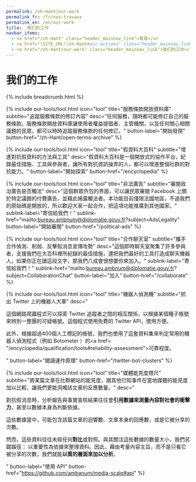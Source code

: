 ```yaml
---
permalink: /zh-Hant/our-work
permalink_fr: /fr/nos-travaux
permalink_en: /en/our-work
title:  我们的工作
navbar_items:
  - <a href="/zh-Hant" class="header_mainnav_link">首頁</a>
  - <a href="!SITE_URL!/zh-Hant#our-actions" class="header_mainnav_link">我們的行動</a>
  - <a href="/zh-Hant/our-work" class="header_mainnav_link">我们的工作</a>
---
```


# 我们的工作

{% include breadcrumb.html %}

{% include our-tools/tool.html
icon="tool"
title="服務條款開放資料庫"
subtitle="追蹤服務條款的修訂內容"
desc="任何服務，隨時都可能修訂自己的服務條款。服務條款開放資料庫讓使用者權益提倡者、主管機關，以及任何關心相關議題的民眾，都可以時時追蹤服務條款的任何修訂。"
button-label="開始發現"
button-href="/zh-Hant/open-terms-archive" %}

{% include our-tools/tool.html
icon="tool"
title="假資料大百科"
subtitle="增進對抗假資料的方法與工具"
desc="假資料大百科是一個開放式的協作平台，紀錄最佳措施、工具與參與者，讓所有對抗資訊操弄的人，都可以增進整個社群的對抗能力。"
button-label="開始探索"
button-href="/encyclopedia" %}

{% include our-tools/tool.html
icon="tool"
title="非法廣告"
subtitle="審閱政治廣告是否觸法"
desc="這個群眾外包的界面，可以讓民眾審閱 Facebook 上關於特定議題的付費廣告，並藉此揭露觸法者。本功能目前僅限法國地區，不過我們的原始碼是開放的，所以歡迎大家一起合作，把這項功能推廣到其他國家。"
sublink-label="寄信給我們！"
sublink-href="mailto:bureau.ambnum@diplomatie.gouv.fr?subject=AdsLegality"
button-label="開始審閱"
button-href="/political-ads" %}

{% include our-tools/tool.html
icon="tool"
title="合作聊天室"
subtitle="攜手合作偵測、削弱、反擊假消息宣傳攻勢"
desc="這個即時聊天室聚集了許多參與者，支援我們在大百科裡所紀錄的最佳措施，還把我們最好的工具打造成聊天機器人。如果你正在讀這段文字，那我們八成會很想要你來加入。"
sublink-label="寄信給我們！"
sublink-href="mailto:bureau.ambnum@diplomatie.gouv.fr?subject=CollaborationChat"
button-label="加入"
button-href="/collaborate" %}

{% include our-tools/tool.html
icon="tool"
title="機器人偵測機"
subtitle="抓出 Twitter 上的機器人大軍"
desc="<p>這個網路爬蟲程式可以探索 Twitter 追蹤者之間的相互關係，以根據某個種子帳號來辨別一整團的可疑帳號。這個程式使用免費的 Twitter API，使用方便。</p><p>此外，根據超過400個人工標記的帳號，我們也使用了這套資料集來判定常用的機器人偵測程式（例如 Botometer ）的<a href= \"/encyclopedia/qualification/tools#reliability-assessment\">可靠程度</a>。</p>"
button-label="閱讀運作原理"
button-href="/twitter-bot-clusters" %}

{% include our-tools/tool.html
icon="tool"
title="媒體能見度標尺"
subtitle="將某篇文章在社群網站的能見度，跟其他已知事件在當地媒體的能見度加以比較，讓我們更能洞燭該文章的反應數量。"
desc="<p>對抗假消息時，分析報告與事實查核結果往往會<strong>引用數據來測量內容對社會的衝擊力</strong>，甚至以數據本身為判斷依據。</p><p>這些數據當中，可能包含該篇文章的迴響數、文章本身的回應數，或是它被分享的次數。</p><p>然而，這些資料往往未經任何<strong>對比</strong>或對照。與其關注這些數據的數量大小，我們另闢蹊徑： 以重要性為依據來整理資料。因此，藉由考量內容主旨，而不是只看它被分享的次數，我們就能<strong>以質的層面來加以分析</strong>。</p>"
button-label="使用 API"
button-href="https://github.com/ambanum/media-scale#api" %}
